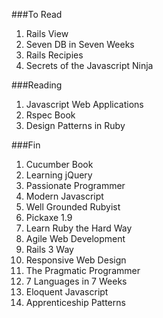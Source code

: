 ###To Read

1. Rails View
1. Seven DB in Seven Weeks
1. Rails Recipies
1. Secrets of the Javascript Ninja


###Reading

1. Javascript Web Applications
1. Rspec Book
1. Design Patterns in Ruby

###Fin

1. Cucumber Book
1. Learning jQuery
1. Passionate Programmer
1. Modern Javascript
1. Well Grounded Rubyist
1. Pickaxe 1.9
1. Learn Ruby the Hard Way
1. Agile Web Development
1. Rails 3 Way
1. Responsive Web Design
1. The Pragmatic Programmer
1. 7 Languages in 7 Weeks
1. Eloquent Javascript
1. Apprenticeship Patterns
